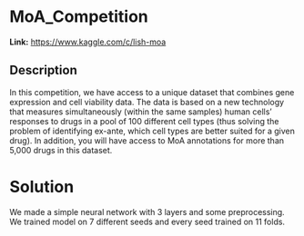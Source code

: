 # MoA_Competition
**Link:** https://www.kaggle.com/c/lish-moa
## Description
In this competition, we have access to a unique dataset that combines gene expression and cell viability data. The data is based on a new technology that measures simultaneously (within the same samples) human cells’ responses to drugs in a pool of 100 different cell types (thus solving the problem of identifying ex-ante, which cell types are better suited for a given drug). In addition, you will have access to MoA annotations for more than 5,000 drugs in this dataset.
# Solution
We made a simple neural network with 3 layers and some preprocessing. We trained model on 7 different seeds and every seed trained on 11 folds.
